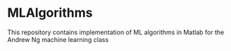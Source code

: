 # MLAlgorithms
This repository contains implementation of ML algorithms in Matlab for the Andrew Ng machine learning class
